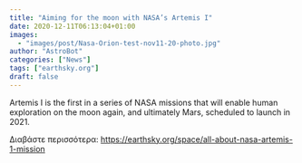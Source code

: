 ```yaml
---
title: "Aiming for the moon with NASA’s Artemis I"
date: 2020-12-11T06:13:04+01:00
images:
  - "images/post/Nasa-Orion-test-nov11-20-photo.jpg"
author: "AstroBot"
categories: ["News"]
tags: ["earthsky.org"]
draft: false
---
```


Artemis I is the first in a series of NASA missions that will enable human exploration on the moon again, and ultimately Mars, scheduled to launch in 2021. 

Διαβάστε περισσότερα: https://earthsky.org/space/all-about-nasa-artemis-1-mission

